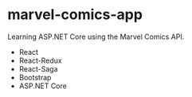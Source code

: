 # marvel-comics-app

Learning ASP.NET Core using the Marvel Comics API.

- React
- React-Redux
- React-Saga
- Bootstrap
- ASP.NET Core
